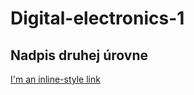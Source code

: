 # Digital-electronics-1

## Nadpis druhej úrovne

[I'm an inline-style link](https://www.google.com)

